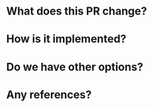 # What does this PR change?

# How is it implemented?

# Do we have other options?

# Any references?

